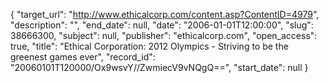 {
  "target_url": "http://www.ethicalcorp.com/content.asp?ContentID=4979", 
  "description": "", 
  "end_date": null, 
  "date": "2006-01-01T12:00:00", 
  "slug": 38666300, 
  "subject": null, 
  "publisher": "ethicalcorp.com", 
  "open_access": true, 
  "title": "Ethical Corporation: 2012 Olympics - Striving to be the greenest games ever", 
  "record_id": "20060101T120000/Ox9wsvY//ZwmiecV9vNQgQ==", 
  "start_date": null
}

